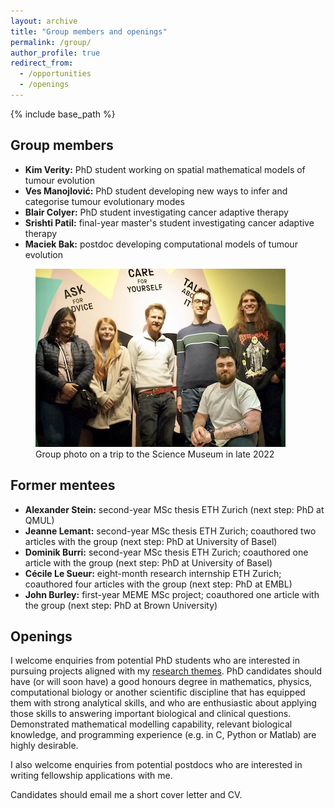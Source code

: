 ```yaml
---
layout: archive
title: "Group members and openings"
permalink: /group/
author_profile: true
redirect_from:
  - /opportunities
  - /openings
---
```


{% include base_path %}

## Group members

* **Kim Verity:** PhD student working on spatial mathematical models of tumour evolution
* **Ves Manojlović:** PhD student developing new ways to infer and categorise tumour evolutionary modes
* **Blair Colyer:** PhD student investigating cancer adaptive therapy
* **Srishti Patil:** final-year master's student investigating cancer adaptive therapy
* **Maciek Bak:** postdoc developing computational models of tumour evolution

<figure>
  <a href="/images/GroupPhotoWithBlairSmall.jpg">
  <img src="/images/GroupPhotoWithBlairSmall.jpg" alt = "Group photo" />
    </a>
  <figcaption>Group photo on a trip to the Science Museum in late 2022</a></figcaption>
</figure>

## Former mentees

* **Alexander Stein:** second-year MSc thesis ETH Zurich (next step: PhD at QMUL)
* **Jeanne Lemant:** second-year MSc thesis ETH Zurich; coauthored two articles with the group (next step: PhD at University of Basel)
* **Dominik Burri:** second-year MSc thesis ETH Zurich; coauthored one article with the group (next step: PhD at University of Basel)
* **Cécile Le Sueur:** eight-month research internship ETH Zurich; coauthored four articles with the group (next step: PhD at EMBL)
* **John Burley:** first-year MEME MSc project; coauthored one article with the group (next step: PhD at Brown University)

## Openings

I welcome enquiries from potential PhD students who are interested in pursuing projects aligned with my [research themes](research.md). PhD candidates should have (or will soon have) a good honours degree in mathematics, physics, computational biology or another scientific discipline that has equipped them with strong analytical skills, and who are enthusiastic about applying those skills to answering important biological and clinical questions. Demonstrated mathematical modelling capability, relevant biological knowledge, and programming experience (e.g. in C, Python or Matlab) are highly desirable.

I also welcome enquiries from potential postdocs who are interested in writing fellowship applications with me.

Candidates should email me a short cover letter and CV.
